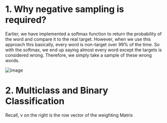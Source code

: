 # 1. Why negative sampling is required?

Earlier, we have implemented a softmax function to return the probability of the word and compare it to the real target. However,  when we use this approach this basically, every word is non-target over 99% of the time. So with the softmax, we end up saying almost every word except the targets is considered wrong.  Therefore, we simply take a sample of these wrong words.  

![image](https://user-images.githubusercontent.com/53164959/76927879-63f51780-6923-11ea-8b2c-f5cd8690e1f5.png)

# 2. Multiclass and Binary Classification


Recall, v on the right is the row vector of the weighting Matrix

